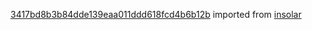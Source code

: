 [3417bd8b3b84dde139eaa011ddd618fcd4b6b12b](https://github.com/insolar/insolar/commit/3417bd8b3b84dde139eaa011ddd618fcd4b6b12b) imported from [insolar](https://github.com/insolar/insolar)
